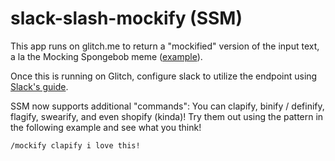 # slack-slash-mockify (SSM)

This app runs on glitch.me to return a "mockified" version of the input text, a la the Mocking Spongebob meme ([example](https://stopthatrightnow.github.io/)).

Once this is running on Glitch, configure slack to utilize the endpoint using [Slack's guide](https://api.slack.com/interactivity/slash-commands).

SSM now supports additional "commands": You can clapify, binify / definify, flagify, swearify, and even shopify (kinda)!
Try them out using the pattern in the following example and see what you think!

`/mockify clapify i love this!` 